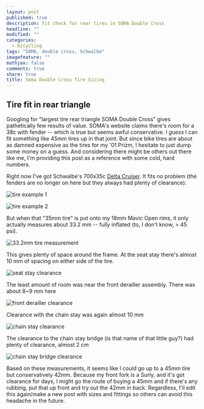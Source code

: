```yaml
---
layout: post
published: true
description: fit check for rear tires in SOMA Double Cross
headline: ""
modified: ""
categories: 
  - bicycling
tags: "SOMA, double cross, Schwalbe"
imagefeature: ""
mathjax: false
comments: true
share: true
title: Soma Double Cross Tire Sizing
---
```


## Tire fit in rear triangle

Googling for "largest tire rear triangle SOMA Double Cross" gives pathetically few results of value. SOMA's website claims there's room for a 38c with fender -- which is true but seems awful conservative. I _guess_ I can fit something like 45mm tires up in that joint. But since bike tires are about as damned expensive as the tires for my '01 Prizm, I hesitate to just dump some money on a guess. And considering there might be others out there like me, I'm providing this post as a reference with some cold, hard numbers.

Right now I've got Schwalbe's 700x35c [Delta Cruiser](http://www.schwalbetires.com/bike_tires/road_tires/delta_cruiser_hs392). It fits no problem (the fenders are no longer on here but they always had plenty of clearance).

![tire example 1](http://jon.vanlew.net/img/20150814/DSC_0485.JPG)

![tire example 2](http://jon.vanlew.net/img/20150814/DSC_0486.JPG)

But when that "35mm tire" is put onto my 18mm Mavic Open rims, it only actually measures about 33.2 mm -- fully inflated (to, I don't know, > 45 psi).

![33.2mm tire measurement](http://jon.vanlew.net/img/20150814/DSC_0487.JPG)

This gives plenty of space around the frame. At the seat stay there's almost 10 mm of spacing on either side of the tire.

![seat stay clearance](http://jon.vanlew.net/img/20150814/DSC_0488.JPG)

The least amount of room was near the front derailler assembly. There was about 8~9 mm here

![front derailler clearance](http://jon.vanlew.net/img/20150814/DSC_0490.JPG)

Clearance with the chain stay was again almost 10 mm

![chain stay clearance](http://jon.vanlew.net/img/20150814/DSC_0491.JPG)

The clearance to the chain stay bridge (is that name of that little guy?) had plenty of clearance, almost 2 cm

![chain stay bridge clearance](http://jon.vanlew.net/img/20150814/DSC_0492.JPG)

Based on these measurements, it seems like I could go up to a 45mm tire but conservatively 42mm. Because my front fork is a Surly, and it's got clearance for days, I might go the route of buying a 45mm and if there's any rubbing, put that up front and try out the 42mm in back. Regardless, I'll edit this again/make a new post with sizes and fittings so others can avoid this headache in the future.